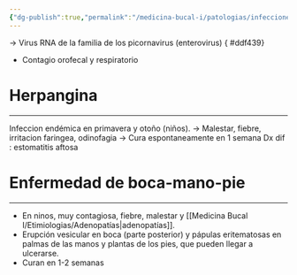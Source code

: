 ```yaml
---
{"dg-publish":true,"permalink":"/medicina-bucal-i/patologias/infecciones-viricas/virus-coxackie/"}
---
```



→ Virus RNA de la familia de los picornavirus (enterovirus)
{ #ddf439}

- Contagio orofecal y respiratorio

# Herpangina
---

Infeccion endémica en primavera y otoño (niños).
→ Malestar, fiebre, irritacion faringea, odinofagia
→ Cura espontaneamente en 1 semana
Dx dif : estomatitis aftosa 

# Enfermedad de boca-mano-pie
---

- En ninos, muy contagiosa, fiebre, malestar y [[Medicina Bucal I/Etimiologias/Adenopatías\|adenopatías]].
- Erupción vesicular en boca (parte posterior) y pápulas eritematosas en palmas de las manos y plantas de los pies, que pueden llegar a ulcerarse.
- Curan en 1-2 semanas
